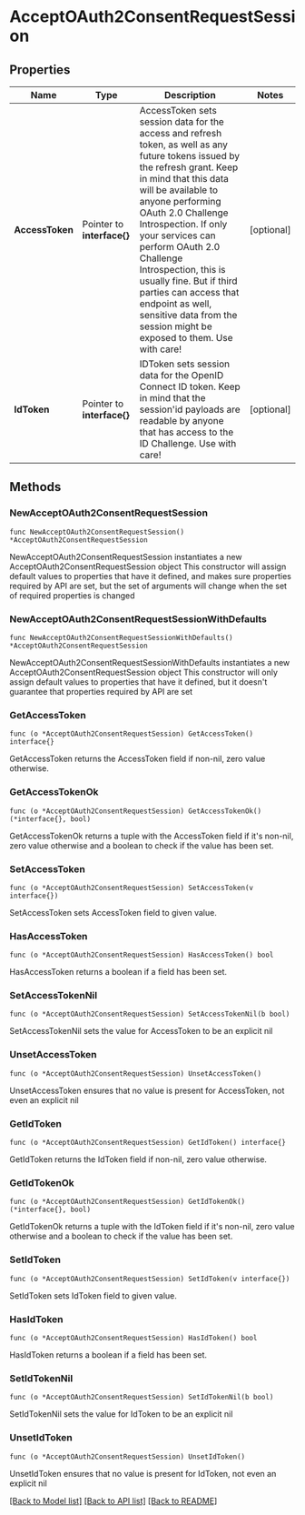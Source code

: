 # AcceptOAuth2ConsentRequestSession

## Properties

| Name            | Type                       | Description                                                                                                                                                                                                                                                                                                                                                                                                                                                | Notes      |
| --------------- | -------------------------- | ---------------------------------------------------------------------------------------------------------------------------------------------------------------------------------------------------------------------------------------------------------------------------------------------------------------------------------------------------------------------------------------------------------------------------------------------------------- | ---------- |
| **AccessToken** | Pointer to **interface{}** | AccessToken sets session data for the access and refresh token, as well as any future tokens issued by the refresh grant. Keep in mind that this data will be available to anyone performing OAuth 2.0 Challenge Introspection. If only your services can perform OAuth 2.0 Challenge Introspection, this is usually fine. But if third parties can access that endpoint as well, sensitive data from the session might be exposed to them. Use with care! | [optional] |
| **IdToken**     | Pointer to **interface{}** | IDToken sets session data for the OpenID Connect ID token. Keep in mind that the session&#39;id payloads are readable by anyone that has access to the ID Challenge. Use with care!                                                                                                                                                                                                                                                                        | [optional] |

## Methods

### NewAcceptOAuth2ConsentRequestSession

`func NewAcceptOAuth2ConsentRequestSession() *AcceptOAuth2ConsentRequestSession`

NewAcceptOAuth2ConsentRequestSession instantiates a new
AcceptOAuth2ConsentRequestSession object This constructor will assign default
values to properties that have it defined, and makes sure properties required by
API are set, but the set of arguments will change when the set of required
properties is changed

### NewAcceptOAuth2ConsentRequestSessionWithDefaults

`func NewAcceptOAuth2ConsentRequestSessionWithDefaults() *AcceptOAuth2ConsentRequestSession`

NewAcceptOAuth2ConsentRequestSessionWithDefaults instantiates a new
AcceptOAuth2ConsentRequestSession object This constructor will only assign
default values to properties that have it defined, but it doesn't guarantee that
properties required by API are set

### GetAccessToken

`func (o *AcceptOAuth2ConsentRequestSession) GetAccessToken() interface{}`

GetAccessToken returns the AccessToken field if non-nil, zero value otherwise.

### GetAccessTokenOk

`func (o *AcceptOAuth2ConsentRequestSession) GetAccessTokenOk() (*interface{}, bool)`

GetAccessTokenOk returns a tuple with the AccessToken field if it's non-nil,
zero value otherwise and a boolean to check if the value has been set.

### SetAccessToken

`func (o *AcceptOAuth2ConsentRequestSession) SetAccessToken(v interface{})`

SetAccessToken sets AccessToken field to given value.

### HasAccessToken

`func (o *AcceptOAuth2ConsentRequestSession) HasAccessToken() bool`

HasAccessToken returns a boolean if a field has been set.

### SetAccessTokenNil

`func (o *AcceptOAuth2ConsentRequestSession) SetAccessTokenNil(b bool)`

SetAccessTokenNil sets the value for AccessToken to be an explicit nil

### UnsetAccessToken

`func (o *AcceptOAuth2ConsentRequestSession) UnsetAccessToken()`

UnsetAccessToken ensures that no value is present for AccessToken, not even an
explicit nil

### GetIdToken

`func (o *AcceptOAuth2ConsentRequestSession) GetIdToken() interface{}`

GetIdToken returns the IdToken field if non-nil, zero value otherwise.

### GetIdTokenOk

`func (o *AcceptOAuth2ConsentRequestSession) GetIdTokenOk() (*interface{}, bool)`

GetIdTokenOk returns a tuple with the IdToken field if it's non-nil, zero value
otherwise and a boolean to check if the value has been set.

### SetIdToken

`func (o *AcceptOAuth2ConsentRequestSession) SetIdToken(v interface{})`

SetIdToken sets IdToken field to given value.

### HasIdToken

`func (o *AcceptOAuth2ConsentRequestSession) HasIdToken() bool`

HasIdToken returns a boolean if a field has been set.

### SetIdTokenNil

`func (o *AcceptOAuth2ConsentRequestSession) SetIdTokenNil(b bool)`

SetIdTokenNil sets the value for IdToken to be an explicit nil

### UnsetIdToken

`func (o *AcceptOAuth2ConsentRequestSession) UnsetIdToken()`

UnsetIdToken ensures that no value is present for IdToken, not even an explicit
nil

[[Back to Model list]](../README.md#documentation-for-models)
[[Back to API list]](../README.md#documentation-for-api-endpoints)
[[Back to README]](../README.md)
